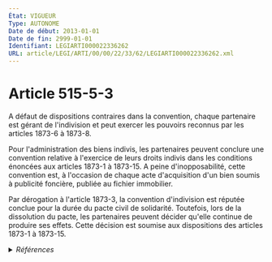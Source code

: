 ```yaml
---
État: VIGUEUR
Type: AUTONOME
Date de début: 2013-01-01
Date de fin: 2999-01-01
Identifiant: LEGIARTI000022336262
URL: article/LEGI/ARTI/00/00/22/33/62/LEGIARTI000022336262.xml
---
```


<h1>Article 515-5-3</h1>

A défaut de dispositions contraires dans la convention, chaque partenaire est
gérant de l'indivision et peut exercer les pouvoirs reconnus par les articles
1873-6 à 1873-8.<br />

Pour l'administration des biens indivis, les partenaires peuvent conclure une
convention relative à l'exercice de leurs droits indivis dans les conditions
énoncées aux articles 1873-1 à 1873-15. A peine d'inopposabilité, cette
convention est, à l'occasion de chaque acte d'acquisition d'un bien soumis à
publicité foncière, publiée au fichier immobilier.<br />

Par dérogation à l'article 1873-3, la convention d'indivision est réputée
conclue pour la durée du pacte civil de solidarité. Toutefois, lors de la
dissolution du pacte, les partenaires peuvent décider qu'elle continue de
produire ses effets. Cette décision est soumise aux dispositions des articles
1873-1 à 1873-15.


<details>
  <summary><em>Références</em></summary>

  <h2>Articles faisant référence à l'article</h2>
  
  <ul>
    <li>
      <a href="https://legal.tricoteuses.fr//redirection/LEGIARTI000006444620?vers=git&vers=legifrance">Code civil - article 1873-6 AUTONOME MODIFIE, en vigueur du 1977-07-01 au 1986-07-01</a> CITATION cible
    </li>
    <li>
      <a href="https://legal.tricoteuses.fr//redirection/LEGIARTI000006444494?vers=git&vers=legifrance">Code civil - article 1873-1 AUTONOME VIGUEUR, en vigueur depuis le 1977-07-01</a> CITATION cible
    </li>
    <li>
      <a href="https://legal.tricoteuses.fr//redirection/LEGIARTI000006444519?vers=git&vers=legifrance">Code civil - article 1873-3 AUTONOME VIGUEUR, en vigueur depuis le 1977-07-01</a> CITATION cible
    </li>
    <li>
      <a href="https://legal.tricoteuses.fr//redirection/LEGIARTI000006444621?vers=git&vers=legifrance">Code civil - article 1873-6 AUTONOME VIGUEUR, en vigueur depuis le 1986-07-01</a> CITATION cible
    </li>
    <li>
      <a href="https://legal.tricoteuses.fr//redirection/LEGIARTI000022332015?vers=git&vers=legifrance">Ordonnance n° 2010-638 du 10 juin 2010 portant suppression du régime des conservateurs des hypothèques - article 11 ENTIEREMENT_MODIF</a> MODIFIE source
    </li>
  </ul>
  
  <h2>Références faites par l'article</h2>
  
  <ul>
    <li>
      2010-06-10 MODIFIE cible <a href="https://legal.tricoteuses.fr//redirection/LEGIARTI000022332015?vers=git&vers=legifrance">Ordonnance n° 2010-638 du 10 juin 2010 portant suppression du régime des conservateurs des hypothèques - article 11 ENTIEREMENT_MODIF</a>
    </li>
    <li>
      2013-06-20 CITATION cible <a href="https://legal.tricoteuses.fr//redirection/LEGIARTI000027587946?vers=git&vers=legifrance">Ordonnance n° 2013-516 du 20 juin 2013 portant actualisation du droit civil applicable en Nouvelle-Calédonie et dans les îles Wallis et Futuna - article 2 AUTONOME VIGUEUR, en vigueur depuis le 2013-06-22</a>
    </li>
    <li>
      2999-01-01 CITATION source <a href="https://legal.tricoteuses.fr//redirection/LEGIARTI000006444494?vers=git&vers=legifrance">Code civil - article 1873-1 AUTONOME VIGUEUR, en vigueur depuis le 1977-07-01</a>
    </li>
    <li>
      2999-01-01 CITATION source <a href="https://legal.tricoteuses.fr//redirection/LEGIARTI000006444519?vers=git&vers=legifrance">Code civil - article 1873-3 AUTONOME VIGUEUR, en vigueur depuis le 1977-07-01</a>
    </li>
    <li>
      2999-01-01 CITATION source <a href="https://legal.tricoteuses.fr//redirection/LEGIARTI000006444620?vers=git&vers=legifrance">Code civil - article 1873-6 AUTONOME MODIFIE, en vigueur du 1977-07-01 au 1986-07-01</a>
    </li>
  </ul>
</details>
